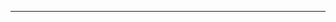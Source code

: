 <!--
CO_OP_TRANSLATOR_METADATA:
{
  "original_hash": "661bbc8e2592ebbb96aa84b1462f5755",
  "translation_date": "2025-08-28T20:36:54+00:00",
  "source_file": "03-Core-Generative-AI-Techniques/README.md",
  "language_code": "mr"
}
-->


---


